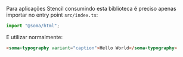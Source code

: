 Para aplicações Stencil consumindo esta biblioteca é preciso apenas importar no entry point `src/index.ts`:

```js
import "@soma/html";
```

E utilizar normalmente:

```html
<soma-typography variant="caption">Hello World</soma-typography>
```